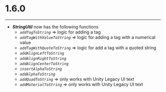# 1.6.0
---
- ***StringUtil*** now has the following functions
	*   *`addTagToString`* => logic for adding a tag
	*   *`addTagWithValueToString`* => logic for adding a tag with a numerical value
	*   *`addTagWithQuoteToString`* => logic for add a tag with a quoted string
	*   *`addAlignLeftToString`*
	*   *`addAlignRightToString`* 
	*   *`addAlignCenterToString`* 
	*   *`insertAlphaToString`*
	*   *`addAlphaToString`* 
	*   *`addQuadToString`* => only works with Unity Legacy UI text
	*   *`addMaterialToString`* => only works with Unity Legacy UI text


